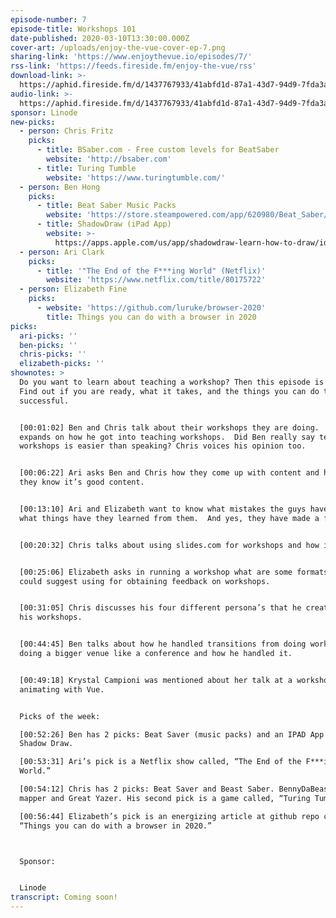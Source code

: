 ```yaml
---
episode-number: 7
episode-title: Workshops 101
date-published: 2020-03-10T13:30:00.000Z
cover-art: /uploads/enjoy-the-vue-cover-ep-7.png
sharing-link: 'https://www.enjoythevue.io/episodes/7/'
rss-link: 'https://feeds.fireside.fm/enjoy-the-vue/rss'
download-link: >-
  https://aphid.fireside.fm/d/1437767933/41abfd1d-87a1-43d7-94d9-7fda3a5120e1/9390c5be-2d2a-4fbf-bb6a-5be25b37b9b5.mp3
audio-link: >-
  https://aphid.fireside.fm/d/1437767933/41abfd1d-87a1-43d7-94d9-7fda3a5120e1/9390c5be-2d2a-4fbf-bb6a-5be25b37b9b5.mp3
sponsor: Linode
new-picks:
  - person: Chris Fritz
    picks:
      - title: BSaber.com - Free custom levels for BeatSaber
        website: 'http://bsaber.com'
      - title: Turing Tumble
        website: 'https://www.turingtumble.com/'
  - person: Ben Hong
    picks:
      - title: Beat Saber Music Packs
        website: 'https://store.steampowered.com/app/620980/Beat_Saber/'
      - title: ShadowDraw (iPad App)
        website: >-
          https://apps.apple.com/us/app/shadowdraw-learn-how-to-draw/id1223507083
  - person: Ari Clark
    picks:
      - title: '"The End of the F***ing World" (Netflix)'
        website: 'https://www.netflix.com/title/80175722'
  - person: Elizabeth Fine
    picks:
      - website: 'https://github.com/luruke/browser-2020'
        title: Things you can do with a browser in 2020
picks:
  ari-picks: ''
  ben-picks: ''
  chris-picks: ''
  elizabeth-picks: ''
shownotes: >
  Do you want to learn about teaching a workshop? Then this episode is for you.
  Find out if you are ready, what it takes, and the things you can do to be
  successful. 


  [00:01:02] Ben and Chris talk about their workshops they are doing.  Ben
  expands on how he got into teaching workshops.  Did Ben really say teaching
  workshops is easier than speaking? Chris voices his opinion too. 


  [00:06:22] Ari asks Ben and Chris how they come up with content and how do
  they know it’s good content. 


  [00:13:10] Ari and Elizabeth want to know what mistakes the guys have made and
  what things have they learned from them.  And yes, they have made a few.  


  [00:20:32] Chris talks about using slides.com for workshops and how it helps.


  [00:25:06] Elizabeth asks in running a workshop what are some formats the guys
  could suggest using for obtaining feedback on workshops. 


  [00:31:05] Chris discusses his four different persona’s that he created for
  his workshops.


  [00:44:45] Ben talks about how he handled transitions from doing workshops to
  doing a bigger venue like a conference and how he handled it.  


  [00:49:18] Krystal Campioni was mentioned about her talk at a workshop on
  animating with Vue. 


  Picks of the week:

  [00:52:26] Ben has 2 picks: Beat Saver (music packs) and an IPAD App called
  Shadow Draw.

  [00:53:31] Ari’s pick is a Netflix show called, “The End of the F***ing
  World.”

  [00:54:12] Chris has 2 picks: Beat Saver and Beast Saber. BennyDaBeast is best
  mapper and Great Yazer. His second pick is a game called, “Turing Tumble.”

  [00:56:44] Elizabeth’s pick is an energizing article at github repo called,
  “Things you can do with a browser in 2020.”



  Sponsor:


  Linode
transcript: Coming soon!
---
```

